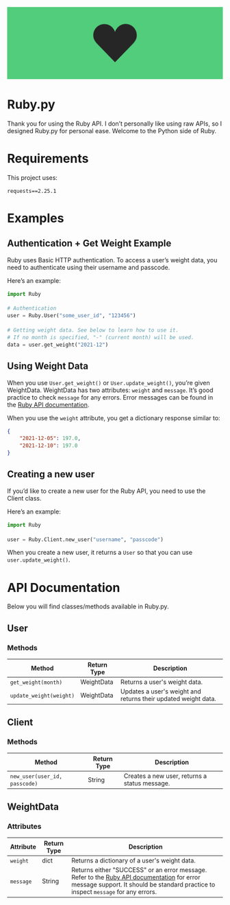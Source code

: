 <img src="./.github/ruby-banner.png">

# Ruby.py
Thank you for using the Ruby API. I don’t personally like using raw APIs, so I designed Ruby.py for personal ease. 
Welcome to the Python side of Ruby.

# Requirements
This project uses:
```
requests==2.25.1
```

# Examples
## Authentication + Get Weight Example
Ruby uses Basic HTTP authentication. To access a user’s weight data, you need to authenticate using their username and 
passcode.

Here’s an example:
```python
import Ruby

# Authentication
user = Ruby.User("some_user_id", "123456")

# Getting weight data. See below to learn how to use it.
# If no month is specified, "-" (current month) will be used.
data = user.get_weight("2021-12")
```


## Using Weight Data
When you use `User.get_weight()` or `User.update_weight()`, you’re given WeightData. WeightData has two attributes: 
`weight` and `message`. It’s good practice to check `message` for any errors. Error messages can be found in the 
[Ruby API documentation](https://github.com/SelfDotUser/Ruby-Server).

When you use the `weight` attribute, you get a dictionary response similar to:
```json
{
    "2021-12-05": 197.0,
    "2021-12-10": 197.0
}
```

## Creating a new user
If you’d like to create a new user for the Ruby API, you need to use the Client class.

Here’s an example:
```python
import Ruby

user = Ruby.Client.new_user("username", "passcode")
```
When you create a new user, it returns a `User` so that you can use `user.update_weight()`.

# API Documentation
Below you will find classes/methods available in Ruby.py.

## User
### Methods
|Method|Return Type|Description|
|---|---|---|
|`get_weight(month)`|WeightData|Returns a user's weight data.|
|`update_weight(weight)`|WeightData|Updates a user's weight and returns their updated weight data.|

## Client
### Methods
|Method|Return Type|Description|
|---|---|---|
|`new_user(user_id, passcode)`|String|Creates a new user, returns a status message.|

## WeightData
### Attributes
|Attribute|Return Type|Description|
|---|---|---|
|`weight`|dict|Returns a dictionary of a user's weight data.|
|`message`|String|Returns either "SUCCESS" or an error message. Refer to the [Ruby API documentation](https://github.com/SelfDotUser/Ruby-Server) for error message support. It should be standard practice to inspect `message` for any errors.|